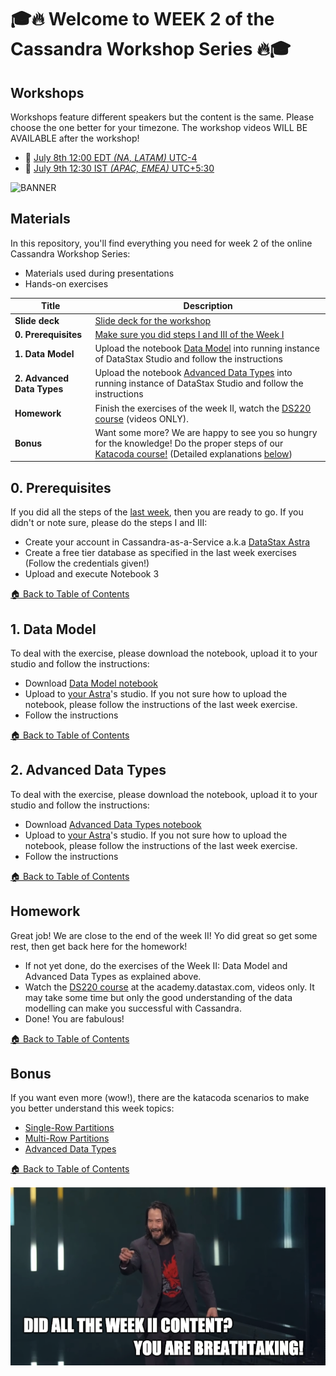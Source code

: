 🎓🔥 Welcome to WEEK 2 of the Cassandra Workshop Series 🔥🎓
======================================================

## Workshops

Workshops feature different speakers but the content is the same. Please choose the one better for your timezone. The workshop videos WILL BE AVAILABLE after the workshop!

* 📅 [July 8th 12:00 EDT *(NA, LATAM)* UTC-4](https://youtu.be/5NoixINC9l4) 
* 📅 [July 9th 12:30 IST *(APAC, EMEA)* UTC+5:30](https://youtu.be/V7dnCeJrtD4)

![BANNER](https://img.evbuc.com/https%3A%2F%2Fcdn.evbuc.com%2Fimages%2F104032164%2F312276190164%2F1%2Foriginal.20200619-083832?w=1080&auto=format%2Ccompress&q=75&sharp=10&rect=0%2C0%2C2160%2C1080&s=280bc415dcd91bae37c8e3729447c6fb)

## Materials

In this repository, you'll find everything you need for week 2 of the online Cassandra Workshop Series:
- Materials used during presentations
- Hands-on exercises

| Title  | Description
|---|---|
| **Slide deck** | [Slide deck for the workshop](slides/Presentation.pdf) |
| **0. Prerequisites** | [Make sure you did steps I and III of the Week I](../week1%20-%20Getting%20Started%20with%20Cassandra) |
| **1.  Data Model** | Upload the notebook [Data Model](notebooks/DataModel.tar?raw=true) into running instance of DataStax Studio and follow the instructions  |
| **2. Advanced Data Types** | Upload the notebook [Advanced Data Types](notebooks/AdvancedDataTypes.tar?raw=true) into running instance of DataStax Studio and follow the instructions  |
| **Homework** | Finish the exercises of the week II, watch the [DS220 course](https://academy.datastax.com/resources/ds220) (videos ONLY).  |
| **Bonus** | Want some more? We are happy to see you so hungry for the knowledge! Do the proper steps of our [Katacoda course!](https://katacoda.com/datastax/courses/cassandra-intro) (Detailed explanations [below](#Bonus)) |

## 0. Prerequisites

If you did all the steps of the [last week](../week1%20-%20Getting%20Started%20with%20Cassandra), then you are ready to go. If you didn't or note sure, please do the steps I and III:

* Create your account in Cassandra-as-a-Service a.k.a [DataStax Astra](astra.datastax.com)
* Create a free tier database as specified in the last week exercises (Follow the credentials given!)
* Upload and execute Notebook 3

[🏠 Back to Table of Contents](#Materials)

## 1. Data Model

To deal with the exercise, please download the notebook, upload it to your studio and follow the instructions: 

* Download [Data Model notebook](notebooks/DataModel.tar?raw=true)
* Upload to [your Astra](https://astra.datastax.com)'s studio. If you not sure how to upload the notebook, please follow the instructions of the last week exercise.
* Follow the instructions

[🏠 Back to Table of Contents](#Materials)


## 2. Advanced Data Types

To deal with the exercise, please download the notebook, upload it to your studio and follow the instructions: 

* Download [Advanced Data Types notebook](notebooks/AdvancedDataTypes.tar?raw=true)
* Upload to [your Astra](astra.datastax.com)'s studio. If you not sure how to upload the notebook, please follow the instructions of the last week exercise.
* Follow the instructions

[🏠 Back to Table of Contents](#Materials)

## Homework

Great job! We are close to the end of the week II! Yo did great so get some rest, then get back here for the homework!

* If not yet done, do the exercises of the Week II: Data Model and Advanced Data Types as explained above.
* Watch the [DS220 course](https://academy.datastax.com/resources/ds220) at the academy.datastax.com, videos only. It may take some time but only the good understanding of the data modelling can make you successful with Cassandra.
* Done! You are fabulous!

[🏠 Back to Table of Contents](#Materials)

## Bonus

If you want even more (wow!), there are the katacoda scenarios to make you better understand this week topics:

* [Single-Row Partitions](https://katacoda.com/datastax/courses/cassandra-intro/tables-single-row-partitions)
* [Multi-Row Partitions](https://katacoda.com/datastax/courses/cassandra-intro/tables-multi-row-partitions)
* [Advanced Data Types](https://katacoda.com/datastax/courses/cassandra-intro/advanced-data-types)

[🏠 Back to Table of Contents](#Materials)

![Well Done](../materials/images/weekiidone.png?raw=true)
